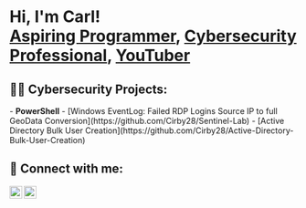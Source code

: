 <h1>Hi, I'm Carl! <br/><a href="https://github.com/Cirby28">Aspiring Programmer</a>, <a href="https://www.linkedin.com/in/carl-lee-irby-jr/">Cybersecurity Professional</a>, <a href="">YouTuber</a></h1>

<h2>👨‍💻 Cybersecurity Projects:</h2>
- <b>PowerShell</b>
  - [Windows EventLog: Failed RDP Logins Source IP to full GeoData Conversion](https://github.com/Cirby28/Sentinel-Lab)
  - [Active Directory Bulk User Creation](https://github.com/Cirby28/Active-Directory-Bulk-User-Creation)

<h2> 🤳 Connect with me:</h2>

[<img align="left" alt="CarlIrby | YouTube" width="22px" src="https://cdn.jsdelivr.net/npm/simple-icons@v3/icons/youtube.svg" />][youtube]
[<img align="left" alt="CarlIrby | LinkedIn" width="22px" src="https://cdn.jsdelivr.net/npm/simple-icons@v3/icons/linkedin.svg" />][linkedin]

[youtube]: https://www.youtube.com/@cj28972
[linkedin]: https://linkedin.com/in/carl-lee-irby-jr

<!--
**Cirby28/Cirby28** is a ✨ _special_ ✨ repository because its `README.md` (this file) appears on your GitHub profile.

Here are some ideas to get you started:

- 🔭 I’m currently working on ...
- 🌱 I’m currently learning ...
- 👯 I’m looking to collaborate on ...
- 🤔 I’m looking for help with ...
- 💬 Ask me about ...
- 📫 How to reach me: ...
- 😄 Pronouns: ...
- ⚡ Fun fact: ...
-->
